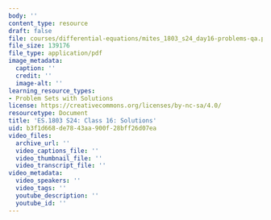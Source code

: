 ```yaml
---
body: ''
content_type: resource
draft: false
file: courses/differential-equations/mites_1803_s24_day16-problems-qa.pdf
file_size: 139176
file_type: application/pdf
image_metadata:
  caption: ''
  credit: ''
  image-alt: ''
learning_resource_types:
- Problem Sets with Solutions
license: https://creativecommons.org/licenses/by-nc-sa/4.0/
resourcetype: Document
title: 'ES.1803 S24: Class 16: Solutions'
uid: b3f1d668-de78-43aa-900f-28bff26d07ea
video_files:
  archive_url: ''
  video_captions_file: ''
  video_thumbnail_file: ''
  video_transcript_file: ''
video_metadata:
  video_speakers: ''
  video_tags: ''
  youtube_description: ''
  youtube_id: ''
---
```

